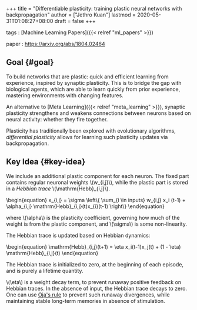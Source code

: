 +++
title = "Differentiable plasticity: training plastic neural networks with backpropagation"
author = ["Jethro Kuan"]
lastmod = 2020-05-31T01:08:27+08:00
draft = false
+++

tags
: [Machine Learning Papers]({{< relref "ml_papers" >}})

paper
: <https://arxiv.org/abs/1804.02464>

## Goal {#goal}

To build networks that are plastic: quick and efficient learning from
experience, inspired by synaptic plasticity. This is to bridge the gap
with biological agents, which are able to learn quickly from prior
experience, mastering environments with changing features.

An alternative to [Meta Learning]({{< relref "meta_learning" >}}), synaptic plasticity strengthens and
weakens connections between neurons based on neural activity: whether
they fire together.

Plasticity has traditionally been explored with evolutionary
algorithms, _differential plasticity_ allows for learning such
plasticity updates via backpropagation.

## Key Idea {#key-idea}

We include an additional plastic component for each neuron. The fixed
part contains regular neuronal weights \\(w\_{i,j}\\), while the plastic
part is stored in a _Hebbian trace_ \\(\mathrm{Hebb}\_{i,j}\\).

\begin{equation}
x\_{i,j} = \sigma \left\\{ \sum\_{i \in inputs} w\_{i,j} x_i (t-1) +
\alpha\_{i,j} \mathrm{Hebb}\_{i,j}(t)x\_{i}(t-1) \right\\}
\end{equation}

where \\(\alpha\\) is the plasticity coefficient, governing how much of
the weight is from the plastic component, and \\(\sigma\\) is some
non-linearity.

The Hebbian trace is updated based on Hebbian dynamics:

\begin{equation}
\mathrm{Hebb}\_{i,j}(t+1) = \eta x_i(t-1)x_j(t) + (1 - \eta) \mathrm{Hebb}\_{i,j}(t)
\end{equation}

The Hebbian trace is initialized to zero, at the beginning of each
episode, and is purely a lifetime quantity.

\\(\eta\\) is a weight decay term, to prevent runaway positive feedback on
Hebbian traces. In the absence of input, the Hebbian trace decays to
zero. One can use [Oja's rule](https://en.wikipedia.org/wiki/Oja%27s%5Frule) to prevent such runaway divergences,
while maintaining stable long-term memories in absence of stimulation.
